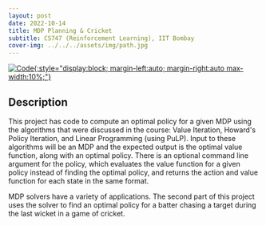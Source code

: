 ```yaml
---
layout: post
date: 2022-10-14
title: MDP Planning & Cricket
subtitle: CS747 (Reinforcement Learning), IIT Bombay
cover-img: ../../../assets/img/path.jpg
---
```


[![Code](https://i.imgur.com/AtIPmkl.png){:style="display:block; margin-left:auto; margin-right:auto max-width:10%;"}](https://github.com/sarthakmittal92/mdp-and-cricket)

## Description
This project has code to compute an optimal policy for a
given MDP using the algorithms that were discussed in the
course: Value Iteration, Howard's Policy Iteration, and
Linear Programming (using PuLP). Input to these algorithms will be an MDP
and the expected output is the optimal value function, along
with an optimal policy. There is an optional command line
argument for the policy, which evaluates the value function
for a given policy instead of finding the optimal policy, and
returns the action and value function for each state in the
same format.

MDP solvers have a variety of applications. The second part of
this project uses the solver to find an optimal policy for
a batter chasing a target during the last wicket in a game of
cricket.